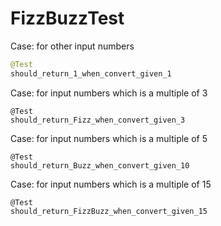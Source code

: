 # FizzBuzzTest

Case: for other input numbers

```java
@Test
should_return_1_when_convert_given_1
```



Case: for input numbers which is a multiple of  3

```@Test
@Test
should_return_Fizz_when_convert_given_3
```



Case: for input numbers which is a multiple of  5

```
@Test
should_return_Buzz_when_convert_given_10
```



Case: for input numbers which is a multiple of  15

```@Test
@Test
should_return_FizzBuzz_when_convert_given_15
```